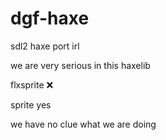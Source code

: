 # dgf-haxe

sdl2 haxe port irl

we are very serious in this haxelib

flxsprite :x:

sprite yes

we have no clue what we are doing
